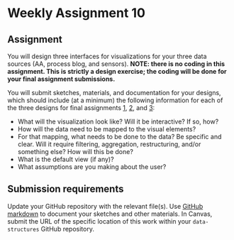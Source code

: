 # Weekly Assignment 10

## Assignment 

You will design three interfaces for visualizations for your three data sources (AA, process blog, and sensors).  **NOTE: there is no coding in this assignment. This is strictly a design exercise; the coding will be done for your final assignment submissions.**

You will submit sketches, materials, and documentation for your designs, which should include (at a minimum) the following information for each of the three designs for final assignments [1](https://github.com/samizdatco/ds-2020/blob/master/final_assignment_1.md), [2](https://github.com/samizdatco/ds-2020/blob/master/final_assignment_2.md), and [3](https://github.com/samizdatco/ds-2020/blob/master/final_assignment_3.md):  

* What will the visualization look like? Will it be interactive? If so, how?   
* How will the data need to be mapped to the visual elements?  
* For that mapping, what needs to be done to the data? Be specific and clear. Will it require filtering, aggregation, restructuring, and/or something else? How will this be done?  
* What is the default view (if any)?  
* What assumptions are you making about the user?  

## Submission requirements

Update your GitHub repository with the relevant file(s). Use [GitHub markdown](https://github.com/adam-p/markdown-here/wiki/Markdown-Cheatsheet) to document your sketches and other materials. In Canvas, submit the URL of the specific location of this work within your `data-structures` GitHub repository. 